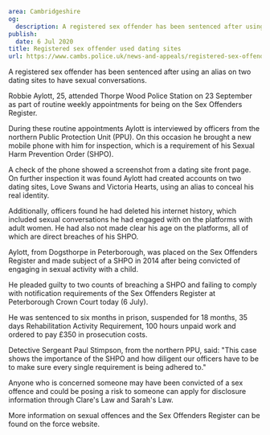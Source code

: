 ```yaml
area: Cambridgeshire
og:
  description: A registered sex offender has been sentenced after using an alias on two dating sites to have sexual conversations.
publish:
  date: 6 Jul 2020
title: Registered sex offender used dating sites
url: https://www.cambs.police.uk/news-and-appeals/registered-sex-offender-used-dating-sites-2
```

A registered sex offender has been sentenced after using an alias on two dating sites to have sexual conversations.

Robbie Aylott, 25, attended Thorpe Wood Police Station on 23 September as part of routine weekly appointments for being on the Sex Offenders Register.

During these routine appointments Aylott is interviewed by officers from the northern Public Protection Unit (PPU). On this occasion he brought a new mobile phone with him for inspection, which is a requirement of his Sexual Harm Prevention Order (SHPO).

A check of the phone showed a screenshot from a dating site front page. On further inspection it was found Aylott had created accounts on two dating sites, Love Swans and Victoria Hearts, using an alias to conceal his real identity.

Additionally, officers found he had deleted his internet history, which included sexual conversations he had engaged with on the platforms with adult women. He had also not made clear his age on the platforms, all of which are direct breaches of his SHPO.

Aylott, from Dogsthorpe in Peterborough, was placed on the Sex Offenders Register and made subject of a SHPO in 2014 after being convicted of engaging in sexual activity with a child.

He pleaded guilty to two counts of breaching a SHPO and failing to comply with notification requirements of the Sex Offenders Register at Peterborough Crown Court today (6 July).

He was sentenced to six months in prison, suspended for 18 months, 35 days Rehabilitation Activity Requirement, 100 hours unpaid work and ordered to pay £350 in prosecution costs.

Detective Sergeant Paul Stimpson, from the northern PPU, said: "This case shows the importance of the SHPO and how diligent our officers have to be to make sure every single requirement is being adhered to."

Anyone who is concerned someone may have been convicted of a sex offence and could be posing a risk to someone can apply for disclosure information through Clare's Law and Sarah's Law.

More information on sexual offences and the Sex Offenders Register can be found on the force website.
